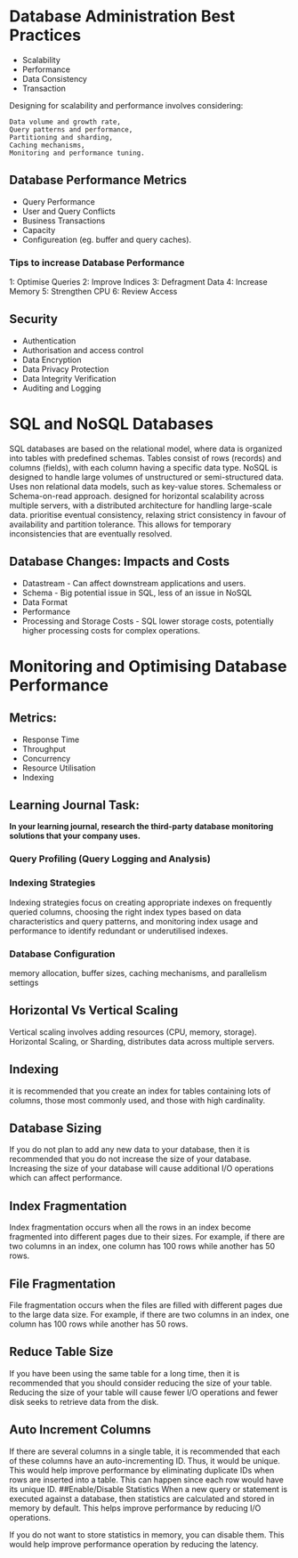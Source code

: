 # Database Administration Best Practices
* Scalability
* Performance
* Data Consistency
* Transaction

 Designing for scalability and performance involves considering:

    Data volume and growth rate, 
    Query patterns and performance, 
    Partitioning and sharding, 
    Caching mechanisms, 
    Monitoring and performance tuning. 

## Database Performance Metrics
* Query Performance
* User and Query Conflicts
* Business Transactions
* Capacity
* Configureation (eg. buffer and query caches).

### Tips to increase Database Performance
1: Optimise Queries
2: Improve Indices
3: Defragment Data
4: Increase Memory
5: Strengthen CPU
6: Review Access

## Security
* Authentication
* Authorisation and access control
* Data Encryption
* Data Privacy Protection
* Data Integrity Verification
* Auditing and Logging
  
# SQL and NoSQL Databases
SQL databases are based on the relational model, where data is organized into tables with predefined schemas. Tables consist of rows (records) and columns (fields), with each column having a specific data type. NoSQL is designed to handle large volumes of unstructured or semi-structured data. Uses non relational data models, such as key-value stores. Schemaless or Schema-on-read approach. designed for horizontal scalability across multiple servers, with a distributed architecture for handling large-scale data. prioritise eventual consistency, relaxing strict consistency in favour of availability and partition tolerance. This allows for temporary inconsistencies that are eventually resolved.

## Database Changes: Impacts and Costs
* Datastream - Can affect downstream applications and users.
* Schema - Big potential issue in SQL, less of an issue in NoSQL
* Data Format
* Performance
* Processing and Storage Costs - SQL lower storage costs, potentially higher processing costs for complex operations.

# Monitoring and Optimising Database Performance
## Metrics:
* Response Time
* Throughput
* Concurrency
* Resource Utilisation
* Indexing

## Learning Journal Task:
**In your learning journal, research the third-party database monitoring solutions that your company uses.**


### Query Profiling (Query Logging and Analysis)
### Indexing Strategies
Indexing strategies focus on creating appropriate indexes on frequently queried columns, choosing the right index types based on data characteristics and query patterns, and monitoring index usage and performance to identify redundant or underutilised indexes.
### Database Configuration
memory allocation, buffer sizes, caching mechanisms, and parallelism settings

## Horizontal Vs Vertical Scaling
Vertical scaling involves adding resources (CPU, memory, storage). Horizontal Scaling, or Sharding, distributes data across multiple servers.

## Indexing
 it is recommended that you create an index for tables containing lots of columns, those most commonly used, and those with high cardinality.
## Database Sizing
If you do not plan to add any new data to your database, then it is recommended that you do not increase the size of your database. Increasing the size of your database will cause additional I/O operations which can affect performance.
## Index Fragmentation
Index fragmentation occurs when all the rows in an index become fragmented into different pages due to their sizes. For example, if there are two columns in an index, one column has 100 rows while another has 50 rows.
## File Fragmentation
File fragmentation occurs when the files are filled with different pages due to the large data size. For example, if there are two columns in an index, one column has 100 rows while another has 50 rows.
## Reduce Table Size
If you have been using the same table for a long time, then it is recommended that you should consider reducing the size of your table. Reducing the size of your table will cause fewer I/O operations and fewer disk seeks to retrieve data from the disk.
## Auto Increment Columns
If there are several columns in a single table, it is recommended that each of these columns have an auto-incrementing ID. Thus, it would be unique.
This would help improve performance by eliminating duplicate IDs when rows are inserted into a table. This can happen since each row would have its unique ID.
##Enable/Disable Statistics
When a new query or statement is executed against a database, then statistics are calculated and stored in memory by default. This helps improve performance by reducing I/O operations.

If you do not want to store statistics in memory, you can disable them. This would help improve performance operation by reducing the latency.
